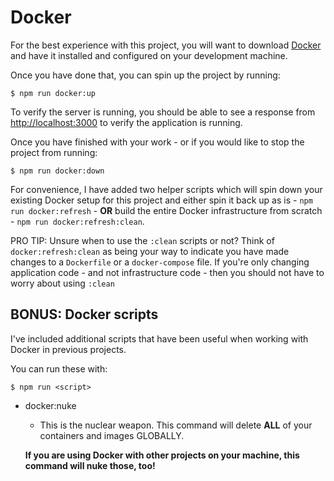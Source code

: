 # Docker
For the best experience with this project, you will want to download [Docker](https://www.docker.com) and have it installed and configured on your development machine.

Once you have done that, you can spin up the project by running:

    $ npm run docker:up

To verify the server is running, you should be able to see a response from [http://localhost:3000](http://localhost:3000) to verify the application is running.

Once you have finished with your work - or if you would like to stop the project from running:

    $ npm run docker:down

For convenience, I have added two helper scripts which will spin down your existing Docker setup for this project and either spin it back up as is - `npm run docker:refresh` -  **OR** build the entire Docker infrastructure from scratch - `npm run docker:refresh:clean`.

PRO TIP: Unsure when to use the `:clean` scripts or not? Think of `docker:refresh:clean` as being your way to indicate you have made changes to a `Dockerfile` or a `docker-compose` file. If you're only changing application code - and not infrastructure code - then you should not have to worry about using `:clean`

## BONUS: Docker scripts
I've included additional scripts that have been useful when working with Docker in previous projects.

You can run these with:

    $ npm run <script>

+ docker:nuke
    - This is the nuclear weapon. This command will delete **ALL** of your containers and images GLOBALLY.

    **If you are using Docker with other projects on your machine, this command will nuke those, too!**
